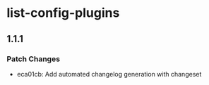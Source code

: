 # list-config-plugins

## 1.1.1

### Patch Changes

- eca01cb: Add automated changelog generation with changeset
